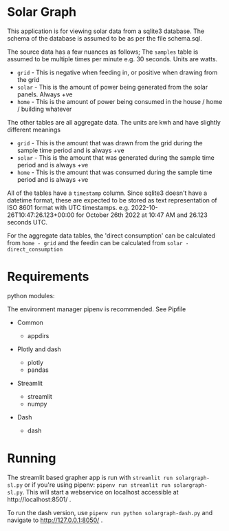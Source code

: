 # Solar Graph

This application is for viewing solar data from a sqlite3 database. The schema of the database is assumed to be as per the file schema.sql.

The source data has a few nuances as follows;
The `samples` table is assumed to be multiple times per minute e.g. 30 seconds. Units are watts.

* `grid` - This is negative when feeding in, or positive when drawing from the grid
* `solar` - This is the amount of power being generated from the solar panels. Always +ve
* `home` - This is the amount of power being consumed in the house / home / building whatever

The other tables are all aggregate data. The units are kwh and have slightly different meanings

* `grid` - This is the amount that was drawn from the grid during the sample time period and is always +ve
* `solar` - This is the amount that was generated during the sample time period and is always +ve
* `home` - This is the amount that was consumed during the sample time period and is always +ve

All of the tables have a `timestamp` column. Since sqlite3 doesn't have a datetime format, these are
expected to be stored as text representation of ISO 8601 format with UTC timestamps.
e.g. 2022-10-26T10:47:26.123+00:00 for October 26th 2022 at 10:47 AM and 26.123 seconds UTC.

For the aggregate data tables, the 'direct consumption' can be calculated from `home - grid` and the feedin can be calculated from `solar - direct_consumption`

# Requirements

python modules:

The environment manager pipenv is recommended. See Pipfile

- Common
  - appdirs

- Plotly and dash
  - plotly
  - pandas

- Streamlit
  - streamlit
  - numpy

- Dash
  - dash

# Running

The streamlit based grapher app is run with `streamlit run solargraph-sl.py` or if you're using pipenv: 
`pipenv run streamlit run solargraph-sl.py`. This will start a webservice on localhost accessible
at http://localhost:8501/ .

To run the dash version, use `pipenv run python solargraph-dash.py` and navigate to
http://127.0.0.1:8050/ .

